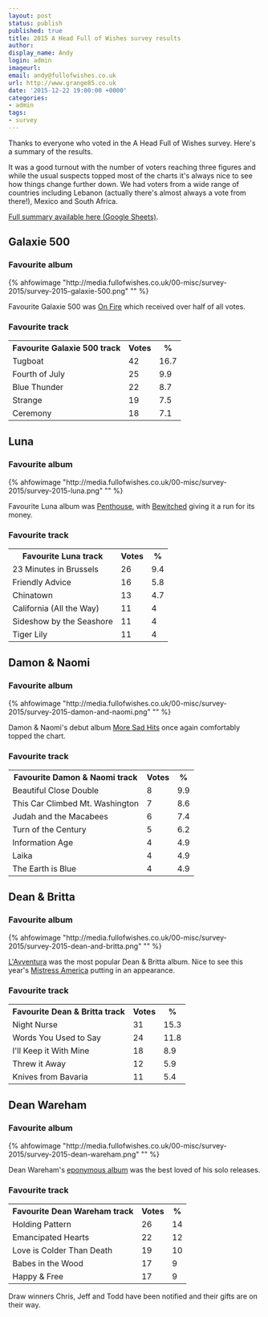 ```yaml
---
layout: post
status: publish
published: true
title: 2015 A Head Full of Wishes survey results
author:
display_name: Andy
login: admin
imageurl: 
email: andy@fullofwishes.co.uk
url: http://www.grange85.co.uk
date: '2015-12-22 19:00:00 +0000'
categories:
- admin
tags:
- survey
---
```

<p class="lead">Thanks to everyone who voted in the A Head Full of Wishes survey. Here's a summary of the results.</p>

<p>It was a good turnout with the number of voters reaching three figures and while the usual suspects topped most of the charts it's always nice to see how things change further down. We had voters from a wide range of countries including Lebanon (actually there's almost always a vote from there!), Mexico and South Africa.</p>

<p><a href="https://docs.google.com/spreadsheets/d/19GhMCRrmVpg7EjDVhPdZDfHF6TbovIYaA_Hk5HIxux8/edit?usp=sharing">Full summary available here (Google Sheets)</a>.</p>

<h2>Galaxie 500</h2>
<h3>Favourite album</h3>
{% ahfowimage "http://media.fullofwishes.co.uk/00-misc/survey-2015/survey-2015-galaxie-500.png" "" %}
<p>Favourite Galaxie 500 was <a href="http://db.fullofwishes.co.uk/galaxie-500/releases/galaxie-500-on-fire/">On Fire</a> which received over half of all votes.</p>
<h3>Favourite track</h3>
<table class="table table-striped">
<tr><th>Favourite Galaxie 500 track</th>	<th>Votes</th>	<th>%</th></tr>
<tr class="success"><td>Tugboat</td>	<td>42</td>	<td>16.7</td></tr>
<tr><td>Fourth of July</td>	<td>25</td>	<td>9.9</td></tr>
<tr><td>Blue Thunder</td>	<td>22</td>	<td>8.7</td></tr>
<tr><td>Strange</td>	<td>19</td>	<td>7.5</td></tr>
<tr><td>Ceremony</td>	<td>18</td>	<td>7.1</td></tr>
</table>
<h2>Luna</h2>
<h3>Favourite album</h3>
{% ahfowimage "http://media.fullofwishes.co.uk/00-misc/survey-2015/survey-2015-luna.png" "" %}
<p>Favourite Luna album was <a href="http://db.fullofwishes.co.uk/luna/releases/luna-penthouse/">Penthouse</a>, with <a href="http://db.fullofwishes.co.uk/luna/releases/luna-bewitched/">Bewitched</a> giving it a run for its money.</p>

<h3>Favourite track</h3>
<table class="table table-striped">
<tr><th>Favourite Luna track</th>	<th>Votes</th>	<th>%</th></tr>
<tr class="success"><td>23 Minutes in Brussels</td>	<td>26</td>	<td>9.4</td></tr>
<tr><td>Friendly Advice</td>	<td>16</td>	<td>5.8</td></tr>
<tr><td>Chinatown</td>	<td>13</td>	<td>4.7</td></tr>
<tr><td>California (All the Way)</td>	<td>11</td>	<td>4</td></tr>
<tr><td>Sideshow by the Seashore</td>	<td>11</td>	<td>4</td></tr>
<tr><td>Tiger Lily</td>	<td>11</td>	<td>4</td></tr>
</table>

<h2>Damon & Naomi</h2>
<h3>Favourite album</h3>
{% ahfowimage "http://media.fullofwishes.co.uk/00-misc/survey-2015/survey-2015-damon-and-naomi.png" "" %}
<p>Damon & Naomi's debut album <a href="http://db.fullofwishes.co.uk/damon-and-naomi/releases/damon-and-naomi-more-sad-hits/">More Sad Hits</a> once again comfortably topped the chart.</p>

<h3>Favourite track</h3>
<table class="table table-striped">
<tr><th>Favourite Damon & Naomi track</th>	<th>Votes</th>	<th>%</th></tr>
<tr class="success"><td>Beautiful Close Double</td>	<td>8</td>	<td>9.9</td></tr>
<tr><td>This Car Climbed Mt. Washington</td>	<td>7</td>	<td>8.6</td></tr>
<tr><td>Judah and the Macabees</td>	<td>6</td>	<td>7.4</td></tr>
<tr><td>Turn of the Century</td>	<td>5</td>	<td>6.2</td></tr>
<tr><td>Information Age</td>	<td>4</td>	<td>4.9</td></tr>
<tr><td>Laika</td>	<td>4</td>	<td>4.9</td></tr>
<tr><td>The Earth is Blue</td>	<td>4</td>	<td>4.9</td></tr>
</table>

<h2>Dean & Britta</h2>
<h3>Favourite album</h3>
{% ahfowimage "http://media.fullofwishes.co.uk/00-misc/survey-2015/survey-2015-dean-and-britta.png" "" %}
<p><a href="http://db.fullofwishes.co.uk/dean-and-britta/releases/dean-and-britta-lavventura/">L'Avventura</a> was the most popular Dean & Britta album. Nice to see this year's <a href="http://db.fullofwishes.co.uk/dean-and-britta/releases/dean-and-britta-mistress-america/">Mistress America</a> putting in an appearance.</p>
<h3>Favourite track</h3>

<table class="table table-striped">
<tr><th>Favourite Dean & Britta track</th>	<th>Votes</th>	<th>%</th></tr>
<tr class="success"><td>Night Nurse</td>	<td>31</td>	<td>15.3</td></tr>
<tr><td>Words You Used to Say</td>	<td>24</td>	<td>11.8</td></tr>
<tr><td>I'll Keep it With Mine</td>	<td>18</td>	<td>8.9</td></tr>
<tr><td>Threw it Away</td>	<td>12</td>	<td>5.9</td></tr>
<tr><td>Knives from Bavaria</td>	<td>11</td>	<td>5.4</td></tr>
</table>


<h2>Dean Wareham</h2>
<h3>Favourite album</h3>
{% ahfowimage "http://media.fullofwishes.co.uk/00-misc/survey-2015/survey-2015-dean-wareham.png" "" %}
<p>Dean Wareham's <a href="http://db.fullofwishes.co.uk/dean-wareham/releases/dean-wareham-dean-wareham/">eponymous album</a> was the best loved of his solo releases.</p>
<h3>Favourite track</h3>

<table class="table table-striped">
<tr><th>Favourite Dean Wareham track</th>	<th>Votes</th>	<th>%</th></tr>
<tr class="success"><td>Holding Pattern</td>	<td>26</td>	<td>14</td></tr>
<tr><td>Emancipated Hearts</td>	<td>22</td>	<td>12</td></tr>
<tr><td>Love is Colder Than Death</td>	<td>19</td>	<td>10</td></tr>
<tr><td>Babes in the Wood</td>	<td>17</td>	<td>9</td></tr>
<tr><td>Happy & Free</td>	<td>17</td>	<td>9</td></tr>
</table>

<p>Draw winners Chris, Jeff and Todd have been notified and their gifts are on their way.</p>